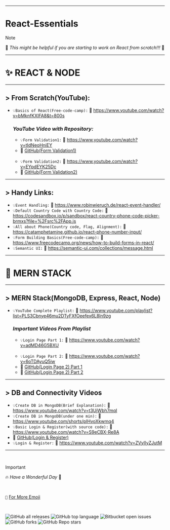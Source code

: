-------------

# React-Essentials

> [!NOTE]
>   📌  _This might be helpful if you are starting to work on React from scratch!!!_ 💯

-------------

# ✨ REACT & NODE

-------------

## > From Scratch(YouTube):
- `💡Basics of React(Free-code-camp):` 🔗 https://www.youtube.com/watch?v=bMknfKXIFA8&t=800s

  ### _YouTube Video with Repository:_
  - `💡Form Validation1:` 🔗 https://www.youtube.com/watch?v=tIdNeoHniEY
  - 🔗 [GitHub(Form Validation1)]( https://github.com/safak/youtube/tree/react-form) 
  <br/>

  - `💡Form Validation2:` 🔗 https://www.youtube.com/watch?v=EYpdEYK25Dc 
  - 🔗 [GitHub(Form Validation2)]( https://github.com/dmalvia/React_Forms_Tutorials/tree/use-native)

-------------

## > Handy Links:
- `💡Event Handling:` 🔗 https://www.robinwieruch.de/react-event-handler/
- `💡Default Country Code with Country Code:` 🔗 https://codesandbox.io/p/sandbox/react-country-phone-code-picker-brmxs?file=%2Fsrc%2FApp.js
- `💡All about Phone(Country code, Flag, Alignment):` 🔗 https://catamphetamine.github.io/react-phone-number-input/
- `💡Form Building Basics(Free-code-camp):` 🔗 https://www.freecodecamp.org/news/how-to-build-forms-in-react/
- `💡Semantic UI:` 🔗 https://semantic-ui.com/collections/message.html

-------------

# 🚀 MERN STACK 

-------------
## > MERN Stack(MongoDB, Express, React, Node)
- `💡YouTube Complete Playlist:` 🔗 https://www.youtube.com/playlist?list=PLS3Cbnye46mu2DTyFXfOeefex6L8In9zg

  ### _Important Videos From Playlist_
  - `💡Login Page Part 1:` 🔗 https://www.youtube.com/watch?v=adMD46G5BXU
  <br/>
  
  - `💡Login Page Part 2:` 🔗 https://www.youtube.com/watch?v=6oTDAyuQ5iw
  - 🔗 [GitHub(Login Page 2) Part 1]( https://github.com/the-debug-arena/login-registration-server-node)
  - 🔗 [GitHub(Login Page 2) Part 2]( https://github.com/the-debug-arena/login-registration?tab=readme-ov-file)

-------------

## > DB and Connectivity Videos
- `💡Create DB in MongoDB(Brief Explanation):` 🔗 https://www.youtube.com/watch?v=t3UjWbh7mqI
- `💡Create DB in MongoDB(under one min):` 🔗 https://www.youtube.com/shorts/pIHvoXkwmq4
- `💡Basic Login & Register(with source code):` 🔗 https://www.youtube.com/watch?v=S9eCBX-Re8A
- 🔗 [GitHub(Login & Register)]( https://github.com/engineerFayyaz/React-Login-Form)
- `💡Login & Register:` 🔗 https://www.youtube.com/watch?v=ZVyIIyZJutM

-------------

<br/>

> [!IMPORTANT]
> 🔥 _Have a Wonderful Day_ :tada:

<br/>

`🤩` [For More Emoji](https://emojipedia.org/)

<br/>


![GitHub all releases](https://img.shields.io/github/downloads/{harshavarthanep}/{React-Essentials}/total)
![GitHub top language](https://img.shields.io/github/languages/top/{harshavarthanep}/{React-Essentials}?color=yellow)
![Bitbucket open issues](https://img.shields.io/bitbucket/issues/{harshavarthanep}/{React-Essentials})
![GitHub forks](https://img.shields.io/github/forks/{harshavarthanep}/{React-Essentials}?style=social) 
![GitHub Repo stars](https://img.shields.io/github/stars/{harshavarthanep}/{React-Essentials}?style=social)
